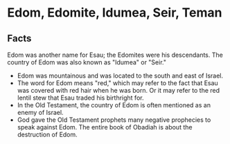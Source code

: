 # Edom, Edomite, Idumea, Seir, Teman

## Facts

Edom was another name for Esau; the Edomites were his descendants. The country of Edom was also known as "Idumea" or "Seir."

* Edom was mountainous and was located to the south and east of Israel.
* The word for Edom means "red," which may refer to the fact that Esau was covered with red hair when he was born. Or it may refer to the red lentil stew that Esau traded his birthright for.
* In the Old Testament, the country of Edom is often mentioned as an enemy of Israel.
* God gave the Old Testament prophets many negative prophecies to speak against Edom. The entire book of Obadiah is about the destruction of Edom.